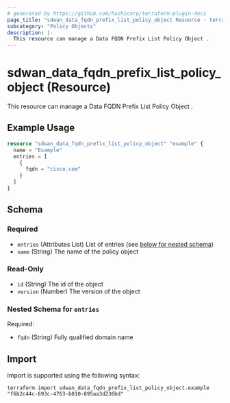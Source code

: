 ```yaml
---
# generated by https://github.com/hashicorp/terraform-plugin-docs
page_title: "sdwan_data_fqdn_prefix_list_policy_object Resource - terraform-provider-sdwan"
subcategory: "Policy Objects"
description: |-
  This resource can manage a Data FQDN Prefix List Policy Object .
---
```


# sdwan_data_fqdn_prefix_list_policy_object (Resource)

This resource can manage a Data FQDN Prefix List Policy Object .

## Example Usage

```terraform
resource "sdwan_data_fqdn_prefix_list_policy_object" "example" {
  name = "Example"
  entries = [
    {
      fqdn = "cisco.com"
    }
  ]
}
```

<!-- schema generated by tfplugindocs -->
## Schema

### Required

- `entries` (Attributes List) List of entries (see [below for nested schema](#nestedatt--entries))
- `name` (String) The name of the policy object

### Read-Only

- `id` (String) The id of the object
- `version` (Number) The version of the object

<a id="nestedatt--entries"></a>
### Nested Schema for `entries`

Required:

- `fqdn` (String) Fully qualified domain name

## Import

Import is supported using the following syntax:

```shell
terraform import sdwan_data_fqdn_prefix_list_policy_object.example "f6b2c44c-693c-4763-b010-895aa3d236bd"
```
